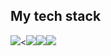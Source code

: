 <h2>My tech stack</h2>
<img src="https://img.shields.io/badge/-html5-E34F26?style=for-the-badge&logo=Spring&logoColor=white"><<img src="https://img.shields.io/badge/-css3-1572B6?style=for-the-badge&logo=Spring&logoColor=white"><img src="https://img.shields.io/badge/-javascript-F7DF1E?style=for-the-badge&logo=Spring&logoColor=white"><img src="https://img.shields.io/badge/-react-61DAFB?style=for-the-badge&logo=Spring&logoColor=white">

